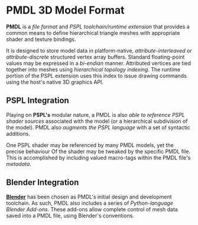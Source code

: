 PMDL 3D Model Format
====================

**PMDL** is a *file format* and *PSPL toolchain/runtime extension* that
provides a common means to define hierarchical triangle meshes with
appropriate shader and texture bindings. 

It is designed to store model data in platform-native, *attribute-interleaved*
or *attribute-discrete* structured vertex array buffers. Standard floating-point
values may be expressed in a *bi-endian* manner. Attributed vertices are tied
together into meshes using *hierarchical topology indexing*. The runtime portion of the PSPL
extension uses this index to issue drawing commands using the host's native 3D
graphics API. 


PSPL Integration
----------------

Playing on **PSPL's** modular nature, a PMDL is also *able to reference PSPL shader 
sources* associated with the model (or a hierarchical subdivision of the model). 
PMDL also *augments the PSPL language* with a set of syntactic additions. 

One PSPL shader may be referenced by many PMDL models, yet the precise behaviour 
Of the shader may be tweaked by the specific PMDL file. This is accomplished
by including valued macro-tags within the PMDL file's *metadata*. 


Blender Integration
-------------------

[**Blender**](http://blender.org) has been chosen as PMDL's initial design and
development toolchain. As such, PMDL also includes a series of *Python-language Blender
Add-ons*. These add-ons allow complete control of mesh data saved into a PMDL
file, using Blender's conventions. 
